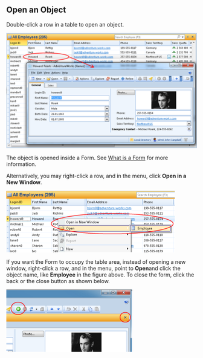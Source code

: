 ## Open an Object

Double-click a row in a table to open an object.

![ID1EC9C910BCE64147.ID83F6F236A3AD4C4B.png](media/ID1EC9C910BCE64147.ID83F6F236A3AD4C4B.png)

The object is opened inside a Form. See [What is a Form](../navigate-view-modify-and-control/what-is-a-form.md "What is a Form?") for more information.

Alternatively, you may right-click a row, and in the menu, click **Open in a New Window**.

![ID1EC9C910BCE64147.IDFD867CF60D7B41AC.png](media/ID1EC9C910BCE64147.IDFD867CF60D7B41AC.png)

If you want the Form to occupy the table area, instead of opening a new window, right-click a row, and in the menu, point to **Open**and click the object name, like **Employee** in the figure above. To close the form, click the back or the close button as shown below.

![ID1EC9C910BCE64147.IDB451D5E29F1844B9.png](media/ID1EC9C910BCE64147.IDB451D5E29F1844B9.png)
